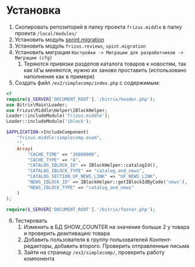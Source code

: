 # Установка

1. Скопировать репозиторий в папку проекта `frizus.middle` в папку проекта `/local/modules/`
2. Установить модуль [sprint.migration](https://github.com/andreyryabin/sprint.migration)
3. Установить модуль `frizus.reviews`, `spint.migration`
4. Установить миграции `Настройки -> Миграции для разработчиков -> Миграции (cfg)`
   1. Теряются привязки разделов каталога товаров к новостям, так как id'ы меняются, нужно их заново проставить (использовано наполнение как в примере)
5. Создать файл `/ex2/simplecomp/index.php` с содержимым:
```php
<?
require($_SERVER['DOCUMENT_ROOT'].'/bitrix/header.php');
use Bitrix\Main\Loader;
use Frizus\Middle\Helper\IBlockHelper;
Loader::includeModule('frizus.middle');
Loader::includeModule('iblock');

$APPLICATION->IncludeComponent(
	"frizus.middle:simplecomp.exam",
	"",
	Array(
		"CACHE_TIME" => "36000000",
		"CACHE_TYPE" => "A",
		"CATALOG_IBLOCK_ID" => IBlockHelper::catalogId(),
		"CATALOG_IBLOCK_TYPE" => "catalog_and_news",
		"CATALOG_SECTION_UF_NEWS_LINK" => "UF_NEWS_LINK",
		"NEWS_IBLOCK_ID" => IBlockHelper::getIBlockIdByCode('news'),
		"NEWS_IBLOCK_TYPE" => "catalog_and_news"
	)
);

require($_SERVER['DOCUMENT_ROOT'].'/bitrix/footer.php');
```
6. Тестировать
   1. Изменить в БД SHOW_COUNTER на значение больше 2 у товара и проверить деактивацию товара
   2. Добавить пользователя в группу пользователей Контент-редакторы, добавить второго. Проверить отправленные письма
   3. Зайти на страницу `/ex2/simplecomp/`, проверить работу компонента
